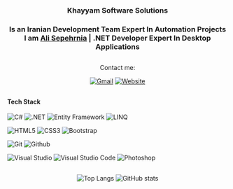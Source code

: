 <div align="center">
  
### Khayyam Software Solutions
### Is an Iranian Development Team Expert In Automation Projects I am [Ali Sepehrnia](https://alisepehrnia.github.io/) | .NET Developer Expert In Desktop Applications

##
Contact me:

[![Gmail](https://img.shields.io/badge/admin@khayyamsoft.ir-EA4335?style=flat-square&logo=email&logoColor=white)](mailto:admin@khayyamsoft.ir)
[![Website](https://img.shields.io/badge/khayyamsoft-0077b5?style=flat-square&logo=web&logoColor=white)](https://khayyamsoft.ir) 
  
</div>

##
  
#### **Tech Stack**

![C#](https://img.shields.io/badge/C%23-239120?style=flat-square&logo=c-sharp&logoColor=white)
![.NET](https://img.shields.io/badge/.NET-5C2D91?style=flat-square&logo=.net&logoColor=white)
![Entity Framework](https://img.shields.io/badge/Entity%20Framework-5C2D91?style=flat-square&logoColor=white)
![LINQ](https://img.shields.io/badge/LINQ-5C2D91?style=flat-square&logoColor=white)

![HTML5](https://img.shields.io/badge/HTML5-E34F26?style=flat-square&logo=html5&logoColor=white)
![CSS3](https://img.shields.io/badge/CSS3-1572B6?style=flat-square&logo=css3&logoColor=white)
![Bootstrap](https://img.shields.io/badge/Bootstrap-563D7C?style=flat-square&logo=bootstrap&logoColor=white)

![Git](https://img.shields.io/badge/Git-F05032?style=flat-square&logo=Git&logoColor=white)
![Github](https://img.shields.io/badge/Github-181717?style=flat-square&logo=Github&logoColor=white)

![Visual Studio](https://img.shields.io/badge/Visual_Studio-5C2D91?style=flat-square&logo=visualstudio&logoColor=white)
![Visual Studio Code](https://img.shields.io/badge/Visual_Studio_Code-007ACC?style=flat-square&logo=Visual-Studio-Code&logoColor=white)
![Photoshop](https://img.shields.io/badge/Phtoshop-31A8FF?style=flat-square&logo=adobephotoshop&logoColor=black)
  
##

<div align="center">
  
<!--![Top Langs](https://github-readme-stats.vercel.app/api/top-langs/?username=alisepehrnia&hide=javascript,html,css&layout=compact)-->
![Top Langs](https://github-readme-stats.vercel.app/api/top-langs/?username=khayyamsoft&layout=compact&theme=radical&hide=html,css)
![GitHub stats](https://github-readme-stats.vercel.app/api?username=khayyamsoft&count_private=true&show_icons=true&theme=radical)
  
</div>
